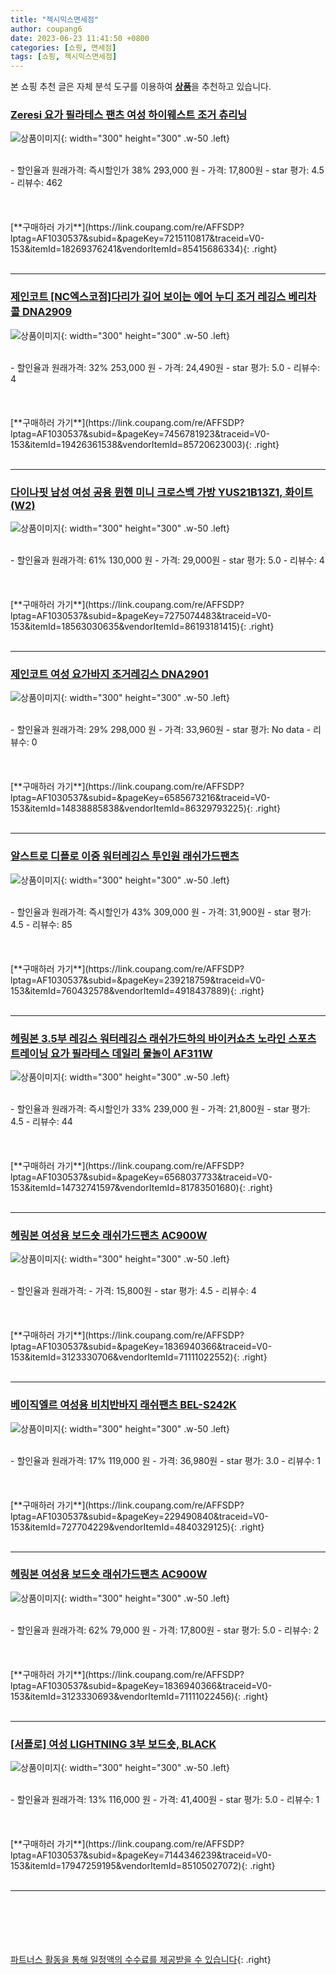 ```yaml
---
title: "젝시믹스면세점"
author: coupang6
date: 2023-06-23 11:41:50 +0800
categories: [쇼핑, 면세점]
tags: [쇼핑, 젝시믹스면세점]
---
```


본 쇼핑 추천 글은 자체 분석 도구를 이용하여 [**상품**](https://link.coupang.com/a/bao1ui)을 추천하고 있습니다.

### [Zeresi 요가 필라테스 팬츠 여성 하이웨스트 조거 츄리닝](https://link.coupang.com/re/AFFSDP?lptag=AF1030537&subid=&pageKey=7215110817&traceid=V0-153&itemId=18269376241&vendorItemId=85415686334)

![상품이미지](https://thumbnail9.coupangcdn.com/thumbnails/remote/230x230ex/image/vendor_inventory/a7be/a8f7873a5dd65b02388e194c9588e481cad3dabe6514723523e039913c05.png){: width="300" height="300" .w-50 .left}


<br>
- 할인율과 원래가격: 즉시할인가 38%  293,000   원
- 가격: 17,800원
- star 평가: 4.5
- 리뷰수: 462
<br>
<br>
<br>
<br>
[**구매하러 가기**](https://link.coupang.com/re/AFFSDP?lptag=AF1030537&subid=&pageKey=7215110817&traceid=V0-153&itemId=18269376241&vendorItemId=85415686334){: .right}
<br>
<br>

---

### [제인코트 [NC엑스코점]다리가 길어 보이는 에어 누디 조거 레깅스 베리차콜 DNA2909](https://link.coupang.com/re/AFFSDP?lptag=AF1030537&subid=&pageKey=7456781923&traceid=V0-153&itemId=19426361538&vendorItemId=85720623003)

![상품이미지](https://thumbnail9.coupangcdn.com/thumbnails/remote/230x230ex/image/vendor_inventory/842f/0b97b4740475a074c674658bbc12d50cb4b4a8f329e687df5727dc7eea7a.jpg){: width="300" height="300" .w-50 .left}


<br>
- 할인율과 원래가격: 32%  253,000   원
- 가격: 24,490원
- star 평가: 5.0
- 리뷰수: 4
<br>
<br>
<br>
<br>
[**구매하러 가기**](https://link.coupang.com/re/AFFSDP?lptag=AF1030537&subid=&pageKey=7456781923&traceid=V0-153&itemId=19426361538&vendorItemId=85720623003){: .right}
<br>
<br>

---

### [다이나핏 남성 여성 공용 뮌헨 미니 크로스백 가방 YUS21B13Z1, 화이트(W2)](https://link.coupang.com/re/AFFSDP?lptag=AF1030537&subid=&pageKey=7275074483&traceid=V0-153&itemId=18563030635&vendorItemId=86193181415)

![상품이미지](https://thumbnail9.coupangcdn.com/thumbnails/remote/230x230ex/image/vendor_inventory/174c/ecba1dda79648c4355245ae372663c7883bde0ab472f1440879977745e63.jpg){: width="300" height="300" .w-50 .left}


<br>
- 할인율과 원래가격: 61%  130,000   원
- 가격: 29,000원
- star 평가: 5.0
- 리뷰수: 4
<br>
<br>
<br>
<br>
[**구매하러 가기**](https://link.coupang.com/re/AFFSDP?lptag=AF1030537&subid=&pageKey=7275074483&traceid=V0-153&itemId=18563030635&vendorItemId=86193181415){: .right}
<br>
<br>

---

### [제인코트 여성 요가바지 조거레깅스 DNA2901](https://link.coupang.com/re/AFFSDP?lptag=AF1030537&subid=&pageKey=6585673216&traceid=V0-153&itemId=14838885838&vendorItemId=86329793225)

![상품이미지](https://thumbnail9.coupangcdn.com/thumbnails/remote/230x230ex/image/vendor_inventory/1994/c24cb16dda76cf247d50c7c35f160d2437ee3ec692f79985834edac77827.jpg){: width="300" height="300" .w-50 .left}


<br>
- 할인율과 원래가격: 29%  298,000   원
- 가격: 33,960원
- star 평가: No data
- 리뷰수: 0
<br>
<br>
<br>
<br>
[**구매하러 가기**](https://link.coupang.com/re/AFFSDP?lptag=AF1030537&subid=&pageKey=6585673216&traceid=V0-153&itemId=14838885838&vendorItemId=86329793225){: .right}
<br>
<br>

---

### [알스트로 디플로 이중 워터레깅스 투인원 래쉬가드팬츠](https://link.coupang.com/re/AFFSDP?lptag=AF1030537&subid=&pageKey=239218759&traceid=V0-153&itemId=760432578&vendorItemId=4918437889)

![상품이미지](https://thumbnail10.coupangcdn.com/thumbnails/remote/230x230ex/image/vendor_inventory/de72/7427e6bfbacba00fe5f375e33548df8a09d79cb3778b40916a566c596a44.jpg){: width="300" height="300" .w-50 .left}


<br>
- 할인율과 원래가격: 즉시할인가 43%  309,000   원
- 가격: 31,900원
- star 평가: 4.5
- 리뷰수: 85
<br>
<br>
<br>
<br>
[**구매하러 가기**](https://link.coupang.com/re/AFFSDP?lptag=AF1030537&subid=&pageKey=239218759&traceid=V0-153&itemId=760432578&vendorItemId=4918437889){: .right}
<br>
<br>

---

### [헤링본 3.5부 레깅스 워터레깅스 래쉬가드하의 바이커쇼츠 노라인 스포츠 트레이닝 요가 필라테스 데일리 물놀이 AF311W](https://link.coupang.com/re/AFFSDP?lptag=AF1030537&subid=&pageKey=6568037733&traceid=V0-153&itemId=14732741597&vendorItemId=81783501680)

![상품이미지](https://thumbnail7.coupangcdn.com/thumbnails/remote/230x230ex/image/vendor_inventory/879d/d8cedb33d1b31060570ac70a52a8ea9059265849774159855633278fe9e6.jpg){: width="300" height="300" .w-50 .left}


<br>
- 할인율과 원래가격: 즉시할인가 33%  239,000   원
- 가격: 21,800원
- star 평가: 4.5
- 리뷰수: 44
<br>
<br>
<br>
<br>
[**구매하러 가기**](https://link.coupang.com/re/AFFSDP?lptag=AF1030537&subid=&pageKey=6568037733&traceid=V0-153&itemId=14732741597&vendorItemId=81783501680){: .right}
<br>
<br>

---

### [헤링본 여성용 보드숏 래쉬가드팬츠 AC900W](https://link.coupang.com/re/AFFSDP?lptag=AF1030537&subid=&pageKey=1836940366&traceid=V0-153&itemId=3123330706&vendorItemId=71111022552)

![상품이미지](https://thumbnail6.coupangcdn.com/thumbnails/remote/230x230ex/image/vendor_inventory/33d8/01f3c981de417a183681dd16454bc4e6479dfb5fede6efac344bedf7efdb.jpg){: width="300" height="300" .w-50 .left}


<br>
- 할인율과 원래가격: 
- 가격: 15,800원
- star 평가: 4.5
- 리뷰수: 4
<br>
<br>
<br>
<br>
[**구매하러 가기**](https://link.coupang.com/re/AFFSDP?lptag=AF1030537&subid=&pageKey=1836940366&traceid=V0-153&itemId=3123330706&vendorItemId=71111022552){: .right}
<br>
<br>

---

### [베이직엘르 여성용 비치반바지 래쉬팬츠 BEL-S242K](https://link.coupang.com/re/AFFSDP?lptag=AF1030537&subid=&pageKey=229490840&traceid=V0-153&itemId=727704229&vendorItemId=4840329125)

![상품이미지](https://thumbnail9.coupangcdn.com/thumbnails/remote/230x230ex/image/retail/images/2019/05/28/16/2/06cd794f-6ff0-40c1-8dfd-7e8d651b10bf.jpg){: width="300" height="300" .w-50 .left}


<br>
- 할인율과 원래가격: 17%  119,000   원
- 가격: 36,980원
- star 평가: 3.0
- 리뷰수: 1
<br>
<br>
<br>
<br>
[**구매하러 가기**](https://link.coupang.com/re/AFFSDP?lptag=AF1030537&subid=&pageKey=229490840&traceid=V0-153&itemId=727704229&vendorItemId=4840329125){: .right}
<br>
<br>

---

### [헤링본 여성용 보드숏 래쉬가드팬츠 AC900W](https://link.coupang.com/re/AFFSDP?lptag=AF1030537&subid=&pageKey=1836940366&traceid=V0-153&itemId=3123330693&vendorItemId=71111022456)

![상품이미지](https://thumbnail7.coupangcdn.com/thumbnails/remote/230x230ex/image/vendor_inventory/7c07/b62c9b5fc96376330b4a894abad02a0f7a2b23d62d07f1f96a7b78669c48.jpg){: width="300" height="300" .w-50 .left}


<br>
- 할인율과 원래가격: 62%  79,000   원
- 가격: 17,800원
- star 평가: 5.0
- 리뷰수: 2
<br>
<br>
<br>
<br>
[**구매하러 가기**](https://link.coupang.com/re/AFFSDP?lptag=AF1030537&subid=&pageKey=1836940366&traceid=V0-153&itemId=3123330693&vendorItemId=71111022456){: .right}
<br>
<br>

---

### [[서플로] 여성 LIGHTNING 3부 보드숏, BLACK](https://link.coupang.com/re/AFFSDP?lptag=AF1030537&subid=&pageKey=7144346239&traceid=V0-153&itemId=17947259195&vendorItemId=85105027072)

![상품이미지](https://thumbnail9.coupangcdn.com/thumbnails/remote/230x230ex/image/vendor_inventory/b9bb/277d3fee87a018f268415d62df2a102620c90fb44787c7b62780cf8f3089.jpg){: width="300" height="300" .w-50 .left}


<br>
- 할인율과 원래가격: 13%  116,000   원
- 가격: 41,400원
- star 평가: 5.0
- 리뷰수: 1
<br>
<br>
<br>
<br>
[**구매하러 가기**](https://link.coupang.com/re/AFFSDP?lptag=AF1030537&subid=&pageKey=7144346239&traceid=V0-153&itemId=17947259195&vendorItemId=85105027072){: .right}
<br>
<br>

---
<br><br><br><br><br> [파트너스 활동을 통해 일정액의 수수료를 제공받을 수 있습니다](https://link.coupang.com/a/bao1ui){: .right}